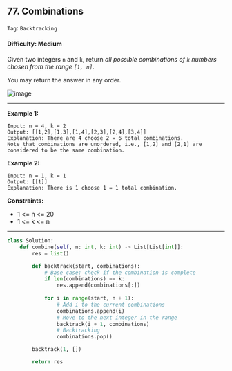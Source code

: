 ## 77. Combinations

```Tag```: ```Backtracking```

#### Difficulty: Medium

Given two integers ```n``` and ```k```, return _all possible combinations of ```k``` numbers chosen from the range ```[1, n]```_.

You may return the answer in any order.

![image](https://user-images.githubusercontent.com/35042430/217675739-5967864c-92e5-4c66-b22c-0122a87a71dc.png)

---

__Example 1:__
```
Input: n = 4, k = 2
Output: [[1,2],[1,3],[1,4],[2,3],[2,4],[3,4]]
Explanation: There are 4 choose 2 = 6 total combinations.
Note that combinations are unordered, i.e., [1,2] and [2,1] are considered to be the same combination.
```

__Example 2:__
```
Input: n = 1, k = 1
Output: [[1]]
Explanation: There is 1 choose 1 = 1 total combination.
```

__Constraints:__

- 1 <= n <= 20
- 1 <= k <= n

---

```Python
class Solution:
    def combine(self, n: int, k: int) -> List[List[int]]:
        res = list()

        def backtrack(start, combinations):
            # Base case: check if the combination is complete
            if len(combinations) == k:
                res.append(combinations[:])
            
            for i in range(start, n + 1):
                # Add i to the current combinations
                combinations.append(i)
                # Move to the next integer in the range
                backtrack(i + 1, combinations)
                # Backtracking
                combinations.pop()

        backtrack(1, [])

        return res
```
